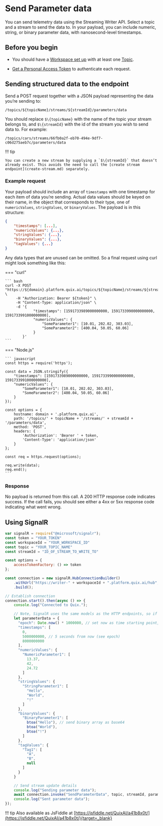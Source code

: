 # Send Parameter data

You can send telemetry data using the Streaming Writer API. Select a
topic and a stream to send the data to. In your payload, you can include
numeric, string, or binary parameter data, with nanosecond-level
timestamps.

## Before you begin

  - You should have a [Workspace set up](../../platform/definitions.md#workspace) with at least one [Topic](../../platform/definitions.md#topics).

  - [Get a Personal Access
    Token](authenticate.md) to authenticate each
    request.

## Sending structured data to the endpoint

Send a POST request together with a JSON payload representing the data
you’re sending to:

```
/topics/${topicName}/streams/${streamId}/parameters/data
```

You should replace `$\{topicName}` with the name of the topic your
stream belongs to, and `$\{streamId}` with the id of the stream you wish
to send data to. For example:

```
/topics/cars/streams/66fb0a2f-eb70-494e-9df7-c06d275aeb7c/parameters/data
```

!!! tip

	You can create a new stream by supplying a `$\{streamId}` that doesn’t already exist. This avoids the need to call the [create stream endpoint](create-stream.md) separately.

### Example request

Your payload should include an array of `timestamps` with one timestamp
for each item of data you’re sending. Actual data values should be keyed
on their name, in the object that corresponds to their type, one of
`numericValues`, `stringValues`, or `binaryValues`. The payload is in
this structure:

``` json
{
    "timestamps": [...],
    "numericValues": {...},
    "stringValues": {...},
    "binaryValues": {...},
    "tagValues": {...}
}
```

Any data types that are unused can be omitted. So a final request using
curl might look something like this:



=== "curl"
    
    ``` bash
    curl -X POST "https://${domain}.platform.quix.ai/topics/${topicName}/streams/${streamId}/parameters/data" \
         -H "Authorization: Bearer ${token}" \
         -H "Content-Type: application/json" \
         -d '{
                 "timestamps": [1591733989000000000, 1591733990000000000, 1591733991000000000],
                 "numericValues": {
                     "SomeParameter1": [10.01, 202.02, 303.03],
                     "SomeParameter2": [400.04, 50.05, 60.06]
                 }
            }'
    ```

=== "Node.js"
    
    ``` javascript
    const https = require('https');
    
    const data = JSON.stringify({
        "timestamps": [1591733989000000000, 1591733990000000000, 1591733991000000000],
        "numericValues": {
            "SomeParameter1": [10.01, 202.02, 303.03],
            "SomeParameter2": [400.04, 50.05, 60.06]
        }
    });
    
    const options = {
        hostname: domain + '.platform.quix.ai',
        path: '/topics/' + topicName + '/streams/' + streamId + '/parameters/data',
        method: 'POST',
        headers: {
            'Authorization': 'Bearer ' + token,
            'Content-Type': 'application/json'
        }
    };
    
    const req = https.request(options);
    
    req.write(data);
    req.end();
    ```



### Response

No payload is returned from this call. A 200 HTTP response code
indicates success. If the call fails, you should see either a 4xx or 5xx
response code indicating what went wrong.

## Using SignalR

``` javascript
var signalR = require("@microsoft/signalr");
const token = "YOUR_TOKEN"
const workspaceId = "YOUR_WORKSPACE_ID"
const topic = "YOUR_TOPIC_NAME"
const streamId = "ID_OF_STREAM_TO_WRITE_TO"

const options = {
    accessTokenFactory: () => token
};

const connection = new signalR.HubConnectionBuilder()
    .withUrl("https://writer-" + workspaceId + ".platform.quix.ai/hub", options)
    .build();

// Establish connection
connection.start().then(async () => {
    console.log("Connected to Quix.");

    // Note, SignalR uses the same models as the HTTP endpoints, so if in doubt, check HTTP endpoint samples or Swagger for model.
    let parameterData = {
      "epoch": Date.now() * 1000000, // set now as time starting point, in nanoseconds
      "timestamps": [
        0,
        5000000000, // 5 seconds from now (see epoch)
        8000000000
      ],
      "numericValues": {
        "NumericParameter1": [
          13.37,
          42,
          24.72
        ]
      },
      "stringValues": {
        "StringParameter1": [
          "Hello",
          "World",
          "!"
        ]
      },
      "binaryValues": {
        "BinaryParameter1": [
          btoa("Hello"), // send binary array as base64
          btoa("World"),
          btoa("!")
        ]
      },
      "tagValues": {
        "Tag1": [
          "A",
          "B",
          null
        ]
      }
    }

    // Send stream update details
    console.log("Sending parameter data");
    await connection.invoke("SendParameterData", topic, streamId, parameterData);
    console.log("Sent parameter data");
});
```
!!! tip 
	Also available as JsFiddle at [https://jsfiddle.net/QuixAI/a41b8x0t/](https://jsfiddle.net/QuixAI/a41b8x0t/){target=_blank}